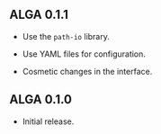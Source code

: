 ## ALGA 0.1.1

* Use the `path-io` library.

* Use YAML files for configuration.

* Cosmetic changes in the interface.

## ALGA 0.1.0

* Initial release.
